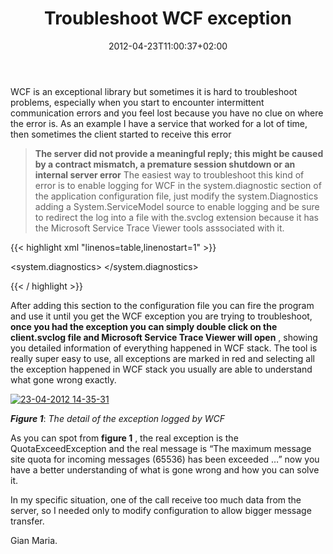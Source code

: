 ﻿---
title: "Troubleshoot WCF exception"
description: ""
date: 2012-04-23T11:00:37+02:00
draft: false
tags: [Wcf]
categories: [NET framework]
---
WCF is an exceptional library but sometimes it is hard to troubleshoot problems, especially when you start to encounter intermittent communication errors and you feel lost because you have no clue on where the error is. As an example I have a service that worked for a lot of time, then sometimes the client started to receive this error

>  **The server did not provide a meaningful reply; this might be caused by a contract mismatch, a premature session shutdown or an internal server error** The easiest way to troubleshoot this kind of error is to enable logging for WCF in the system.diagnostic section of the application configuration file, just modify the system.Diagnostics adding a System.ServiceModel source to enable logging and be sure to redirect the log into a file with the.svclog extension because it has the Microsoft Service Trace Viewer tools asssociated with it.

{{< highlight xml "linenos=table,linenostart=1" >}}


  <system.diagnostics>
    <trace autoflush="true" />
    <sources>
      <source name="System.ServiceModel"
              switchValue="Information, ActivityTracing"
              propagateActivity="true">
        <listeners>
          <add name="sdt"
              type="System.Diagnostics.XmlWriterTraceListener"
              initializeData="c:\log\client.svclog"  />
        </listeners>
      </source>
    </sources>
  </system.diagnostics>

{{< / highlight >}}

After adding this section to the configuration file you can fire the program and use it until you get the WCF exception you are trying to troubleshoot,  **once you had the exception you can simply double click on the client.svclog file and Microsoft Service Trace Viewer will open** , showing you detailed information of everything happened in WCF stack. The tool is really super easy to use, all exceptions are marked in red and selecting all the exception happened in WCF stack you usually are able to understand what gone wrong exactly.

[![23-04-2012 14-35-31](https://www.codewrecks.com/blog/wp-content/uploads/2012/04/23-04-2012-14-35-31_thumb.png "23-04-2012 14-35-31")](https://www.codewrecks.com/blog/wp-content/uploads/2012/04/23-04-2012-14-35-31.png)

 ***Figure 1***: *The detail of the exception logged by WCF*

As you can spot from  **figure 1** , the real exception is the QuotaExceedException and the real message is “The maximum message site quota for incoming messages (65536) has been exceeded …” now you have a better understanding of what is gone wrong and how you can solve it.

In my specific situation, one of the call receive too much data from the server, so I needed only to modify configuration to allow bigger message transfer.

Gian Maria.

